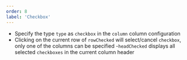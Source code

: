 ```yaml
---
order: 8
label: 'Checkbox'
---
```


- Specify the type `type` as `checkbox` in the `column` column configuration
- Clicking on the current row of `rowChecked` will select/cancel `checkbox`, only one of the columns can be specified -`headChecked` displays all selected `checkboxes` in the current column header
